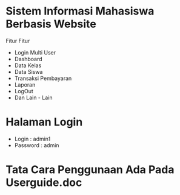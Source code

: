 # Sistem Informasi Mahasiswa Berbasis Website
Fitur Fitur 

* Login Multi User
* Dashboard
* Data Kelas 
* Data Siswa
* Transaksi Pembayaran
* Laporan 
* LogOut
* Dan Lain - Lain

# Halaman Login

* Login     : admin1
* Password  : admin

# Tata Cara Penggunaan Ada Pada Userguide.doc
